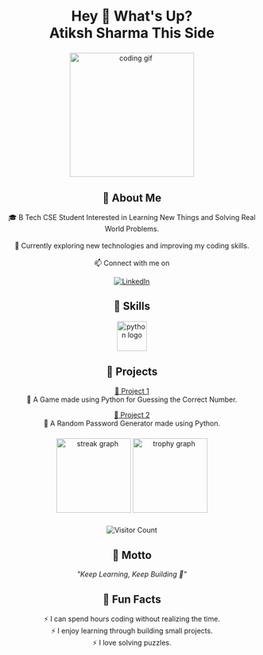 <h1 align="center">Hey 👋 What's Up?<br><b>Atiksh Sharma This Side</b></h1>

###

<div align="center">
  <img src="https://media.giphy.com/media/qgQUggAC3Pfv687qPC/giphy.gif" height="250" alt="coding gif" />
</div>

###

<h2 align="center">💫 About Me</h2>

<p align="center">
  🎓 B Tech CSE Student Interested in Learning New Things and Solving Real World Problems.  
  <br><br>
  🌱 Currently exploring new technologies and improving my coding skills.  
  <br><br>
  📫 Connect with me on  
</p>

<p align="center">
  <a href="https://www.linkedin.com/in/atiksh-sharma-8375a5338" target="_blank">
    <img src="https://img.shields.io/badge/LinkedIn-0077B5?style=for-the-badge&logo=linkedin&logoColor=white" alt="LinkedIn"/>
  </a>
</p>

###

<h2 align="center">🚀 Skills</h2>

<div align="center">
  <img src="https://skillicons.dev/icons?i=py" height="60" alt="python logo" />
</div>

###

<h2 align="center">📂 Projects</h2>

<p align="center">
  <a href="https://github.com/Atiksh-Sharma/My_Repository/blob/main/Mini%20Project%201.py"><u>🔹 Project 1</u></a>  
  <br>
  📌 A Game made using Python for Guessing the Correct Number.
</p>

<p align="center">
  <a href="https://github.com/Atiksh-Sharma/My_Repository/blob/main/Mini%20Project%202.py"><u>🔹 Project 2</u></a>  
  <br>
  📌 A Random Password Generator made using Python.
</p>

###

<div align="center">
  <img src="https://streak-stats.demolab.com?user=Atiksh-Sharma&locale=en&mode=daily&theme=dracula&hide_border=false&border_radius=5&order=3" height="150" alt="streak graph"  />
  <img src="https://github-profile-trophy.vercel.app?username=Atiksh-Sharma&theme=dracula&column=-1&row=1&margin-w=8&margin-h=8&no-bg=false&no-frame=false&order=4" height="150" alt="trophy graph"  />
</div>

###

<p align="center">
  <img src="https://komarev.com/ghpvc/?username=Atiksh-Sharma&style=for-the-badge&color=blue" alt="Visitor Count"/>
</p>

###

<h2 align="center">🌟 Motto</h2>

<p align="center"><i>"Keep Learning, Keep Building 🚀"</i></p>

###

<h2 align="center">🎉 Fun Facts</h2>

<p align="center">
  ⚡ I can spend hours coding without realizing the time. <br>
  ⚡ I enjoy learning through building small projects. <br>
  ⚡ I love solving puzzles.  
</p>
